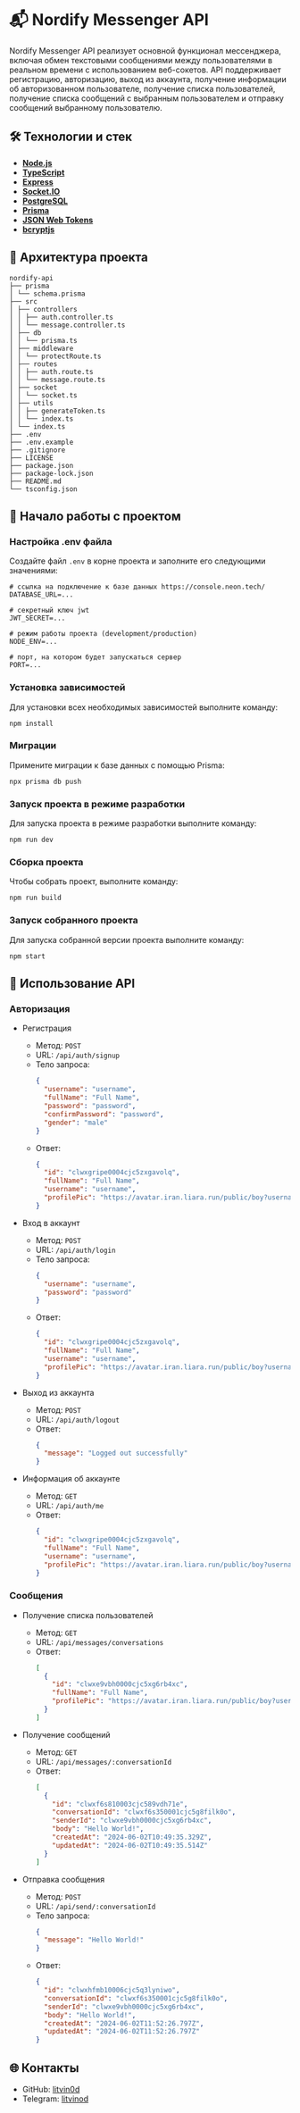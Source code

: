 # 📬 Nordify Messenger API

Nordify Messenger API реализует основной функционал мессенджера, включая обмен текстовыми сообщениями между пользователями в реальном времени с использованием веб-сокетов. API поддерживает регистрацию, авторизацию, выход из аккаунта, получение информации об авторизованном пользователе, получение списка пользователей, получение списка сообщений с выбранным пользователем и отправку сообщений выбранному пользователю.

## 🛠 Технологии и стек

- [**Node.js**](https://nodejs.org/en/)
- [**TypeScript**](https://www.typescriptlang.org/)
- [**Express**](https://expressjs.com/)
- [**Socket.IO**](https://socket.io/)
- [**PostgreSQL**](https://www.postgresql.org/)
- [**Prisma**](https://www.prisma.io/)
- [**JSON Web Tokens**](https://jwt.io/)
- [**bcryptjs**](https://www.npmjs.com/package/bcryptjs)

## 📂 Архитектура проекта

```
nordify-api
├── prisma
│ └── schema.prisma
├── src
│ ├── controllers
│ │ ├── auth.controller.ts
│ │ └── message.controller.ts
│ ├── db
│ │ └── prisma.ts
│ ├── middleware
│ │ └── protectRoute.ts
│ ├── routes
│ │ ├── auth.route.ts
│ │ └── message.route.ts
│ ├── socket
│ │ └── socket.ts
│ ├── utils
│ │ ├── generateToken.ts
│ │ └── index.ts
│ └── index.ts
├── .env
├── .env.example
├── .gitignore
├── LICENSE
├── package.json
├── package-lock.json
├── README.md
└── tsconfig.json
```

## 🚀 Начало работы с проектом

### Настройка .env файла

Создайте файл `.env` в корне проекта и заполните его следующими значениями:

```env
# ссылка на подключение к базе данных https://console.neon.tech/
DATABASE_URL=...

# секретный ключ jwt
JWT_SECRET=...

# режим работы проекта (development/production)
NODE_ENV=...

# порт, на котором будет запускаться сервер
PORT=...
```

### Установка зависимостей

Для установки всех необходимых зависимостей выполните команду:

```shell
npm install
```

### Миграции

Примените миграции к базе данных с помощью Prisma:

```shell
npx prisma db push
```

### Запуск проекта в режиме разработки

Для запуска проекта в режиме разработки выполните команду:

```shell
npm run dev
```

### Сборка проекта

Чтобы собрать проект, выполните команду:

```shell
npm run build
```

### Запуск собранного проекта

Для запуска собранной версии проекта выполните команду:

```shell
npm start
```

## 📡 Использование API

### Авторизация

- Регистрация
  - Метод: `POST`
  - URL: `/api/auth/signup`
  - Тело запроса:
    ```json
    {
      "username": "username",
      "fullName": "Full Name",
      "password": "password",
      "confirmPassword": "password",
      "gender": "male"
    }
    ```
  - Ответ:
    ```json
    {
      "id": "clwxgripe0004cjc5zxgavolq",
      "fullName": "Full Name",
      "username": "username",
      "profilePic": "https://avatar.iran.liara.run/public/boy?username=username"
    }
    ```

- Вход в аккаунт
  - Метод: `POST`
  - URL: `/api/auth/login`
  - Тело запроса:
    ```json
    {
      "username": "username",
      "password": "password"
    }
    ```
  - Ответ:
    ```json
    {
      "id": "clwxgripe0004cjc5zxgavolq",
      "fullName": "Full Name",
      "username": "username",
      "profilePic": "https://avatar.iran.liara.run/public/boy?username=username"
    }
    ```

- Выход из аккаунта
  - Метод: `POST`
  - URL: `/api/auth/logout`
  - Ответ:
    ```json
    {
      "message": "Logged out successfully"
    }
    ```

- Информация об аккаунте
  - Метод: `GET`
  - URL: `/api/auth/me`
  - Ответ:
    ```json
    {
      "id": "clwxgripe0004cjc5zxgavolq",
      "fullName": "Full Name",
      "username": "username",
      "profilePic": "https://avatar.iran.liara.run/public/boy?username=username"
    }
    ```

### Сообщения

- Получение списка пользователей
    - Метод: `GET`
    - URL: `/api/messages/conversations`
    - Ответ:
      ```json
      [
        {
          "id": "clwxe9vbh0000cjc5xg6rb4xc",
          "fullName": "Full Name",
          "profilePic": "https://avatar.iran.liara.run/public/boy?username=username"
        }
      ]
      ```

- Получение сообщений
    - Метод: `GET`
    - URL: `/api/messages/:conversationId`
    - Ответ:
      ```json
      [
        {
          "id": "clwxf6s810003cjc589vdh71e",
          "conversationId": "clwxf6s350001cjc5g8filk0o",
          "senderId": "clwxe9vbh0000cjc5xg6rb4xc",
          "body": "Hello World!",
          "createdAt": "2024-06-02T10:49:35.329Z",
          "updatedAt": "2024-06-02T10:49:35.514Z"
        }
      ]
      ```

- Отправка сообщения
    - Метод: `POST`
    - URL: `/api/send/:conversationId`
    - Тело запроса:
      ```json
      {
        "message": "Hello World!"
      }
      ```
    - Ответ:
      ```json
      {
        "id": "clwxhfmb10006cjc5q3lyniwo",
        "conversationId": "clwxf6s350001cjc5g8filk0o",
        "senderId": "clwxe9vbh0000cjc5xg6rb4xc",
        "body": "Hello World!",
        "createdAt": "2024-06-02T11:52:26.797Z",
        "updatedAt": "2024-06-02T11:52:26.797Z"
      }
      ```

## 🌐 Контакты
- GitHub: [litvin0d](https://github.com/litvin0d)
- Telegram: [litvinod](https://t.me/litvinod)
